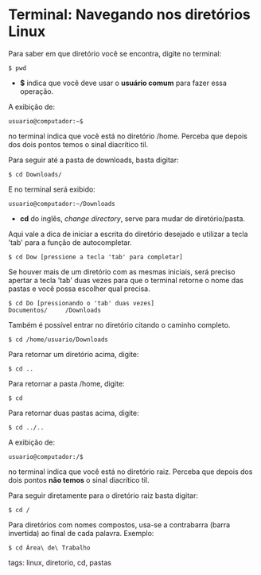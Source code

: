 # Terminal: Navegando nos diretórios Linux


Para saber em que diretório você se encontra, digite no terminal:

```
$ pwd
```

- **$** indica que você deve usar o **usuário comum** para fazer essa operação.

A exibição de:

```
usuario@computador:~$
```

no terminal indica que você está no diretório /home. Perceba que depois dos dois pontos temos o sinal diacrítico til.

Para seguir até a pasta de downloads, basta digitar:

```
$ cd Downloads/
```

E no terminal será exibido:

```
usuario@computador:~/Downloads
```

- **cd** do inglês, *change directory*, serve para mudar de diretório/pasta.

Aqui vale a dica de iniciar a escrita do diretório desejado e utilizar a tecla 'tab' para a função de autocompletar.

```
$ cd Dow [pressione a tecla 'tab' para completar]
```

Se houver mais de um diretório com as mesmas iniciais, será preciso apertar a tecla 'tab' duas vezes para que o terminal retorne o nome das pastas e você possa escolher qual precisa.

```
$ cd Do [pressionando o 'tab' duas vezes]
Documentos/     /Downloads
```

Também é possível entrar no diretório citando o caminho completo.

```
$ cd /home/usuario/Downloads
```

Para retornar um diretório acima, digite:

```
$ cd ..
```

Para retornar a pasta /home, digite:

```
$ cd
```

Para retornar duas pastas acima, digite:

```
$ cd ../..
```

A exibição de:

```
usuario@computador:/$
```

no terminal indica que você está no diretório raiz. Perceba que depois dos dois pontos **não temos** o sinal diacrítico til.

Para seguir diretamente para o diretório raiz basta digitar:

```
$ cd /
```

Para diretórios com nomes compostos, usa-se a contrabarra (barra invertida) ao final de cada palavra. Exemplo:

```
$ cd Área\ de\ Trabalho
```

tags: linux, diretorio, cd, pastas
